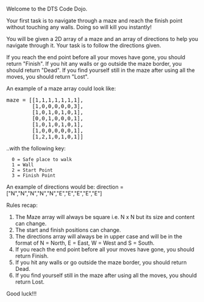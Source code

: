 ﻿Welcome to the DTS Code Dojo. 

Your first task is to navigate through a maze and reach the finish point without touching any walls. 
Doing so will kill you instantly!

You will be given a 2D array of a maze and an array of directions to help you navigate through it. Your task is to follow the directions given. 

If you reach the end point before all your moves have gone, you should return "Finish". 
If you hit any walls or go outside the maze border, you should return "Dead". 
If you find yourself still in the maze after using all the moves, you should return "Lost".

An example of a maze array could look like:
<pre>
maze = [[1,1,1,1,1,1,1],
        [1,0,0,0,0,0,3],
        [1,0,1,0,1,0,1],
        [0,0,1,0,0,0,1],
        [1,0,1,0,1,0,1],
        [1,0,0,0,0,0,1],
        [1,2,1,0,1,0,1]]
</pre>

..with the following key:

      0 = Safe place to walk
      1 = Wall
      2 = Start Point
      3 = Finish Point

An example of directions would be:
direction = ["N","N","N","N","N","E","E","E","E","E"]

Rules recap:
1. The Maze array will always be square i.e. N x N but its size and content can change.
2. The start and finish positions can change.
3. The directions array will always be in upper case and will be in the format of N = North, E = East, W = West and S = South.
4. If you reach the end point before all your moves have gone, you should return Finish.
5. If you hit any walls or go outside the maze border, you should return Dead.
6. If you find yourself still in the maze after using all the moves, you should return Lost.

Good luck!!!



